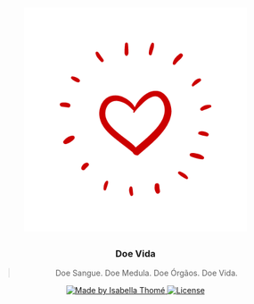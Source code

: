 <h1 align="center">
    <img alt="Logo - Doe Vida" src="./images/logo.png" width="400px" />
</h1>

<h3 align="center">
  Doe Vida
</h3>

<blockquote align="center"> Doe Sangue. Doe Medula. Doe Órgãos. Doe Vida. </blockquote>

<p align="center">

  <a href="">
    <img alt="Made by Isabella Thomé" src="https://img.shields.io/badge/made%20by-Isabella-%cc0000">
  </a>

  <a href="LICENSE" >
    <img alt="License" src="https://img.shields.io/badge/license-MIT-%cc0000">
  </a>

</p>
